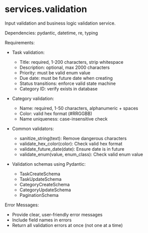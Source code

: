 # services.validation

Input validation and business logic validation service.

Dependencies: pydantic, datetime, re, typing

Requirements:
- Task validation:
  - Title: required, 1-200 characters, strip whitespace
  - Description: optional, max 2000 characters
  - Priority: must be valid enum value
  - Due date: must be future date when creating
  - Status transitions: enforce valid state machine
  - Category ID: verify exists in database

- Category validation:
  - Name: required, 1-50 characters, alphanumeric + spaces
  - Color: valid hex format (#RRGGBB)
  - Name uniqueness: case-insensitive check

- Common validators:
  - sanitize_string(text): Remove dangerous characters
  - validate_hex_color(color): Check valid hex format
  - validate_future_date(date): Ensure date is in future
  - validate_enum(value, enum_class): Check valid enum value

- Validation schemas using Pydantic:
  - TaskCreateSchema
  - TaskUpdateSchema
  - CategoryCreateSchema
  - CategoryUpdateSchema
  - PaginationSchema

Error Messages:
- Provide clear, user-friendly error messages
- Include field names in errors
- Return all validation errors at once (not one at a time)